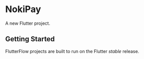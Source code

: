 # NokiPay

A new Flutter project.

## Getting Started

FlutterFlow projects are built to run on the Flutter _stable_ release.
